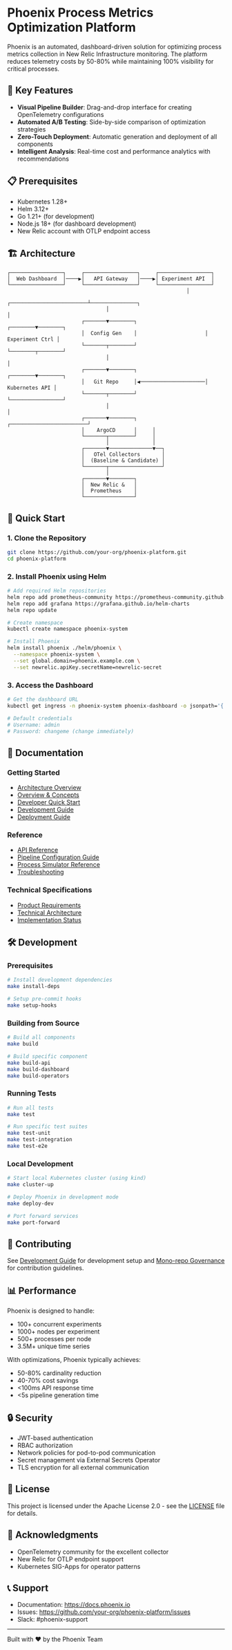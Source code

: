 # Phoenix Process Metrics Optimization Platform

Phoenix is an automated, dashboard-driven solution for optimizing process metrics collection in New Relic Infrastructure monitoring. The platform reduces telemetry costs by 50-80% while maintaining 100% visibility for critical processes.

## 🚀 Key Features

- **Visual Pipeline Builder**: Drag-and-drop interface for creating OpenTelemetry configurations
- **Automated A/B Testing**: Side-by-side comparison of optimization strategies
- **Zero-Touch Deployment**: Automatic generation and deployment of all components
- **Intelligent Analysis**: Real-time cost and performance analytics with recommendations

## 📋 Prerequisites

- Kubernetes 1.28+
- Helm 3.12+
- Go 1.21+ (for development)
- Node.js 18+ (for dashboard development)
- New Relic account with OTLP endpoint access

## 🏗️ Architecture

```
┌─────────────────┐     ┌─────────────────┐     ┌─────────────────┐
│  Web Dashboard  │────▶│   API Gateway   │────▶│ Experiment API  │
└─────────────────┘     └─────────────────┘     └─────────────────┘
                                                          │
                                ┌─────────────────────────┴───────────────┐
                                │                                         │
                        ┌───────▼────────┐                      ┌────────▼────────┐
                        │  Config Gen    │                      │ Experiment Ctrl │
                        └───────┬────────┘                      └────────┬────────┘
                                │                                         │
                        ┌───────▼────────┐                      ┌────────▼────────┐
                        │   Git Repo     │◀─────────────────────│  Kubernetes API │
                        └───────┬────────┘                      └─────────────────┘
                                │                                         │
                        ┌───────▼────────┐     ┌─────────────────────────┘
                        │    ArgoCD      │     │
                        └───────┬────────┘     │
                                │              │
                        ┌───────▼──────────────▼──┐
                        │   OTel Collectors       │
                        │  (Baseline & Candidate) │
                        └───────┬─────────────────┘
                                │
                        ┌───────▼────────┐
                        │  New Relic &   │
                        │  Prometheus    │
                        └────────────────┘
```

## 🚀 Quick Start

### 1. Clone the Repository

```bash
git clone https://github.com/your-org/phoenix-platform.git
cd phoenix-platform
```

### 2. Install Phoenix using Helm

```bash
# Add required Helm repositories
helm repo add prometheus-community https://prometheus-community.github.io/helm-charts
helm repo add grafana https://grafana.github.io/helm-charts
helm repo update

# Create namespace
kubectl create namespace phoenix-system

# Install Phoenix
helm install phoenix ./helm/phoenix \
  --namespace phoenix-system \
  --set global.domain=phoenix.example.com \
  --set newrelic.apiKey.secretName=newrelic-secret
```

### 3. Access the Dashboard

```bash
# Get the dashboard URL
kubectl get ingress -n phoenix-system phoenix-dashboard -o jsonpath='{.spec.rules[0].host}'

# Default credentials
# Username: admin
# Password: changeme (change immediately)
```

## 📖 Documentation

### Getting Started
- [Architecture Overview](docs/ARCHITECTURE.md)
- [Overview & Concepts](docs/OVERVIEW_QUICK_START.md)
- [Developer Quick Start](docs/DEVELOPER_QUICK_START.md)
- [Development Guide](docs/DEVELOPMENT.md)
- [Deployment Guide](docs/DEPLOYMENT.md)

### Reference
- [API Reference](docs/API_REFERENCE.md)
- [Pipeline Configuration Guide](docs/PIPELINE_GUIDE.md)
- [Process Simulator Reference](docs/PROCESS_SIMULATOR_REFERENCE.md)
- [Troubleshooting](docs/TROUBLESHOOTING.md)

### Technical Specifications
- [Product Requirements](docs/PRODUCT_REQUIREMENTS.md)
- [Technical Architecture](docs/TECHNICAL_SPEC_MASTER.md)
- [Implementation Status](docs/IMPLEMENTATION_STATUS.md)

## 🛠️ Development

### Prerequisites

```bash
# Install development dependencies
make install-deps

# Setup pre-commit hooks
make setup-hooks
```

### Building from Source

```bash
# Build all components
make build

# Build specific component
make build-api
make build-dashboard
make build-operators
```

### Running Tests

```bash
# Run all tests
make test

# Run specific test suites
make test-unit
make test-integration
make test-e2e
```

### Local Development

```bash
# Start local Kubernetes cluster (using kind)
make cluster-up

# Deploy Phoenix in development mode
make deploy-dev

# Port forward services
make port-forward
```

## 🤝 Contributing

See [Development Guide](docs/DEVELOPMENT.md) for development setup and [Mono-repo Governance](../docs/MONO_REPO_GOVERNANCE.md) for contribution guidelines.

## 📊 Performance

Phoenix is designed to handle:

- 100+ concurrent experiments
- 1000+ nodes per experiment
- 500+ processes per node
- 3.5M+ unique time series

With optimizations, Phoenix typically achieves:

- 50-80% cardinality reduction
- 40-70% cost savings
- <100ms API response time
- <5s pipeline generation time

## 🔒 Security

- JWT-based authentication
- RBAC authorization
- Network policies for pod-to-pod communication
- Secret management via External Secrets Operator
- TLS encryption for all external communication

## 📝 License

This project is licensed under the Apache License 2.0 - see the [LICENSE](LICENSE) file for details.

## 🙏 Acknowledgments

- OpenTelemetry community for the excellent collector
- New Relic for OTLP endpoint support
- Kubernetes SIG-Apps for operator patterns

## 📞 Support

- Documentation: https://docs.phoenix.io
- Issues: https://github.com/your-org/phoenix-platform/issues
- Slack: #phoenix-support

---

Built with ❤️ by the Phoenix Team